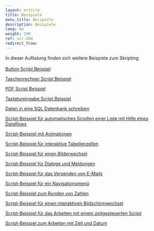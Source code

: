 ```yaml
---
layout: article
title: Beispiele
menu_title: Beispiele
description: Beispiele
lang: de
weight: 200
ref: scr-200
redirect_from:
---
```


In dieser Auflistung finden sich weitere Beispiele zum Skripting:  
\
[Button Script Beispiel](https://templates.peakboard.com/Script-Example-With-Button/index)

[Taschenrechner Script Beispiel](https://templates.peakboard.com/Script-Example-Using-Calculator/index)

[PDF Script Beispiel](https://templates.peakboard.com/Script-Example-PDF-Page-Change/index)

[Tastatureingabe Script Beispiel](https://templates.peakboard.com/Script-Example-Processing-Keyboard-Entries/index)

[Daten in eine SQL Datenbank schreiben](https://templates.peakboard.com/Script-Writing-To-SQL-Database/index)

[Script-Beispiel für automatisches Scrollen einer Liste mit Hilfe eines Dataflows](https://templates.peakboard.com/Script-Auto-Scroll-List/index)

[Script-Beispiel mit Animationen](https://templates.peakboard.com/Script-Example-With-Animations/index)

[Script-Beispiel für interaktive Tabellenzellen](https://templates.peakboard.com/Script-Example-Interactive-Table-Cells/index)

[Script-Beispiel für einen Bilderwechsel](https://templates.peakboard.com/Script-Example-Image-Change/index)

[Script-Beispiel für Dialoge und Meldungen](https://templates.peakboard.com/Script-Example-Dialogs-And-Messages/index)

[Script-Beispiel für das Versenden von E-Mails](https://templates.peakboard.com/Script-Example-Sending-Emails/index)

[Script-Beispiel für ein Navigationsmenü](https://templates.peakboard.com/Script-Example-Navigation-Menu/index)

[Script-Beispiel zum Runden von Zahlen](https://templates.peakboard.com/Script-Example-Rounding-Numbers/index)

[Script-Beispiel für einen interaktiven Bildschirmwechsel](https://templates.peakboard.com/Script-Example-Interactive-Screen-Change/index)

[Script-Beispiel für das Arbeiten mit einem zeitgesteuerten Script](https://templates.peakboard.com/Script-Example-Working-With-Time-Controlled-Script/index)

[Script-Beispiel zum Arbeiten mit Zeit und Datum](https://templates.peakboard.com/Script-Example-Working-With-Time-And-Date/index)